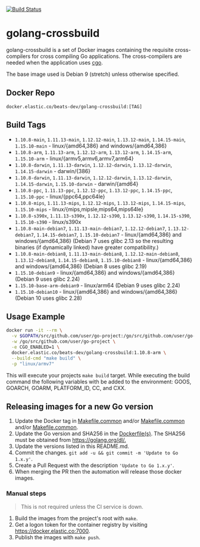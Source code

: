 [![Build Status](https://beats-ci.elastic.co/buildStatus/icon?job=Beats%2Fgolang-crossbuild-mbp%2Fmaster)](https://beats-ci.elastic.co/job/Beats/job/golang-crossbuild-mbp/job/master/)

# golang-crossbuild

golang-crossbuild is a set of Docker images containing the requisite
cross-compilers for cross compiling Go applications. The cross-compilers are
needed when the application uses [cgo](https://golang.org/cmd/cgo/).

The base image used is Debian 9 (stretch) unless otherwise specified.

## Docker Repo

`docker.elastic.co/beats-dev/golang-crossbuild:[TAG]`

## Build Tags

- `1.10.8-main`, `1.11.13-main`, `1.12.12-main`, `1.13.12-main`, `1.14.15-main`, `1.15.10-main` - linux/{amd64,386} and windows/{amd64,386}
- `1.10.8-arm`, `1.11.13-arm`, `1.12.12-arm`, `1.13.12-arm`, `1.14.15-arm`, `1.15.10-arm` - linux/{armv5,armv6,armv7,arm64}
- `1.10.8-darwin`, `1.11.13-darwin`, `1.12.12-darwin`, `1.13.12-darwin`, `1.14.15-darwin` - darwin/{386}
- `1.10.8-darwin`, `1.11.13-darwin`, `1.12.12-darwin`, `1.13.12-darwin`, `1.14.15-darwin`, `1.15.10-darwin` - darwin/{amd64}
- `1.10.8-ppc`, `1.11.13-ppc`, `1.12.12-ppc`, `1.13.12-ppc`, `1.14.15-ppc`, `1.15.10-ppc` - linux/{ppc64,ppc64le}
- `1.10.8-mips`, `1.11.13-mips`, `1.12.12-mips`, `1.13.12-mips`, `1.14.15-mips`, `1.15.10-mips` - linux/{mips,mipsle,mips64,mips64le}
- `1.10.8-s390x`, `1.11.13-s390x`, `1.12.12-s390`, `1.13.12-s390`, `1.14.15-s390`, `1.15.10-s390` - linux/s390x
- `1.10.8-main-debian7`, `1.11.13-main-debian7`, `1.12.12-debian7`, `1.13.12-debian7`, `1.14.15-debian7`, `1.15.10-debian7` - linux/{amd64,386} and windows/{amd64,386} (Debian 7
  uses glibc 2.13 so the resulting binaries (if dynamically linked) have greater
  compatibility.)
- `1.10.8-main-debian8`, `1.11.13-main-debian8`, `1.12.12-main-debian8`, `1.13.12-debian8`, `1.14.15-debian8`, `1.15.10-debian8` - linux/{amd64,386} and windows/{amd64,386} (Debian 8
  uses glibc 2.19)
- `1.15.10-debian9` - linux/{amd64,386} and windows/{amd64,386} (Debian 9 uses glibc 2.24)
- `1.15.10-base-arm-debian9` - linux/arm64 (Debian 9 uses glibc 2.24)
- `1.15.10-debian10` - linux/{amd64,386} and windows/{amd64,386} (Debian 10 uses glibc 2.28)

## Usage Example

```sh
docker run -it --rm \
  -v $GOPATH/src/github.com/user/go-project:/go/src/github.com/user/go-project \
  -w /go/src/github.com/user/go-project \
  -e CGO_ENABLED=1 \
  docker.elastic.co/beats-dev/golang-crossbuild:1.10.8-arm \
  --build-cmd "make build" \
  -p "linux/armv7"
```

This will execute your projects `make build` target. While executing the build
command the following variables with be added to the environment: GOOS, GOARCH,
GOARM, PLATFORM_ID, CC, and CXX.

## Releasing images for a new Go version

1. Update the Docker tag in
   [Makefile.common](https://github.com/elastic/golang-crossbuild/blob/master/go1.10/Makefile.common#L5) and/or
   [Makefile.common](https://github.com/elastic/golang-crossbuild/blob/master/go1.11/Makefile.common#L5) and/or
   [Makefile.common](https://github.com/elastic/golang-crossbuild/blob/master/go1.12/Makefile.common#L5).
1. Update the Go version and SHA256 in the
   [Dockerfile(s)](https://github.com/elastic/golang-crossbuild/blob/master/go1.10/base/Dockerfile#L19-L21).
   The SHA256 must be obtained from <https://golang.org/dl/.>
1. Update the versions listed in this README.md.
1. Commit the changes. `git add -u && git commit -m 'Update to Go 1.x.y'`.
1. Create a Pull Request with the description `'Update to Go 1.x.y'`.
1. When merging the PR then the automation will release those docker images.

### Manual steps

> This is not required unless the CI service is down.

1. Build the images from the project's root with `make`.
1. Get a logon token for the container registry by visiting <https://docker.elastic.co:7000>.
1. Publish the images with `make push`.
